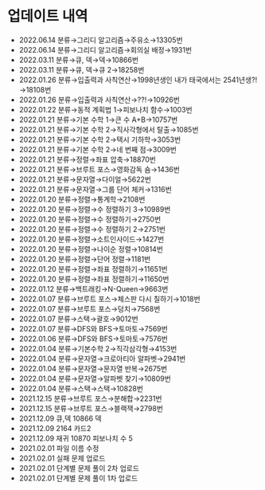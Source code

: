 # 업데이트 내역 
- 2022.06.14 분류→그리디 알고리즘→주유소→13305번
- 2022.06.14 분류→그리디 알고리즘→회의실 배정→1931번
- 2022.03.11 분류→큐, 덱→덱→10866번
- 2022.03.11 분류→큐, 덱→큐 2→18258번
- 2022.01.26 분류→입출력과 사칙연산→1998년생인 내가 태국에서는 2541년생?!→18108번
- 2022.01.26 분류→입출력과 사칙연산→??!→10926번
- 2022.01.22 분류→동적 계획법 1→피보나치 함수→1003번
- 2022.01.21 분류→기본 수학 1→큰 수 A+B→10757번
- 2022.01.21 분류→기본 수학 2→직사각형에서 탈출→1085번
- 2022.01.21 분류→기본 수학 2→택시 기하학→3053번
- 2022.01.21 분류→기본 수학 2→네 번째 점→3009번
- 2022.01.21 분류→정렬→좌표 압축→18870번
- 2022.01.21 분류→브루트 포스→영화감독 숌→1436번
- 2022.01.21 분류→문자열→다이얼→5622번
- 2022.01.21 분류→문자열→그룹 단어 체커→1316번
- 2022.01.20 분류→정렬→통계학→2108번
- 2022.01.20 분류→정렬→수 정렬하기 3→10989번
- 2022.01.20 분류→정렬→수 정렬하기→2750번
- 2022.01.20 분류→정렬→수 정렬하기 2→2751번
- 2022.01.20 분류→정렬→소트인사이드→1427번
- 2022.01.20 분류→정렬→나이순 정렬→10814번
- 2022.01.20 분류→정렬→단어 정렬→1181번
- 2022.01.20 분류→정렬→좌표 정렬하기→11651번
- 2022.01.20 분류→정렬→좌표 정렬하기→11650번
- 2022.01.12 분류→백트래킹→N-Queen→9663번
- 2022.01.07 분류→브루트 포스→체스판 다시 칠하기→1018번
- 2022.01.07 분류→브루트 포스→덩치→7568번
- 2022.01.07 분류→스택→괄호→9012번
- 2022.01.07 분류→DFS와 BFS→토마토→7569번
- 2022.01.06 분류→DFS와 BFS→토마토→7576번
- 2022.01.04 분류→기본수학 2→직각삼각형→4153번
- 2022.01.04 분류→문자열→크로아티아 알파벳→2941번
- 2022.01.04 분류→문자열→문자열 반복→2675번
- 2022.01.04 분류→문자열→알파벳 찾기→10809번
- 2022.01.04 분류→스택→스택→10828번
- 2021.12.15 분류→브루트 포스→분해합→2231번
- 2021.12.15 분류→브루트 포스→블랙잭→2798번
- 2021.12.09 큐,덱 10866 덱
- 2021.12.09 2164 카드2
- 2021.12.09 재귀 10870 피보나치 수 5
- 2021.02.01 파일 이름 수정
- 2021.02.01 실패 문제 업로드
- 2021.02.01 단계별 문제 풀이 2차 업로드
- 2021.02.01 단계별 문제 풀이 1차 업로드
